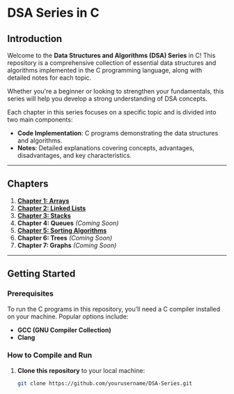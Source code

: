 # DSA Series in C

## Introduction

Welcome to the **Data Structures and Algorithms (DSA) Series** in C! This repository is a comprehensive collection of essential data structures and algorithms implemented in the C programming language, along with detailed notes for each topic.

Whether you're a beginner or looking to strengthen your fundamentals, this series will help you develop a strong understanding of DSA concepts.

Each chapter in this series focuses on a specific topic and is divided into two main components:

- **Code Implementation**: C programs demonstrating the data structures and algorithms.
- **Notes**: Detailed explanations covering concepts, advantages, disadvantages, and key characteristics.

---

## Chapters

1. **[Chapter 1: Arrays](./DSA-C/Chapter%201%20-%20Arrays)**
2. **[Chapter 2: Linked Lists](./DSA-C/Chapter%202%20-%20Linked%20list)**
3. **[Chapter 3: Stacks](./DSA-C/Chapter%203%20-%20Stack)**
4. **Chapter 4: Queues** *(Coming Soon)*
5. **[Chapter 5: Sorting Algorithms](./DSA-C/Chapter%206%20-%20Sorting)**
6. **Chapter 6: Trees** *(Coming Soon)*
7. **Chapter 7: Graphs** *(Coming Soon)*

---

## Getting Started

### Prerequisites

To run the C programs in this repository, you'll need a C compiler installed on your machine. Popular options include:

- **GCC (GNU Compiler Collection)**
- **Clang**

### How to Compile and Run

1. **Clone this repository** to your local machine:
   ```bash
   git clone https://github.com/yourusername/DSA-Series.git
